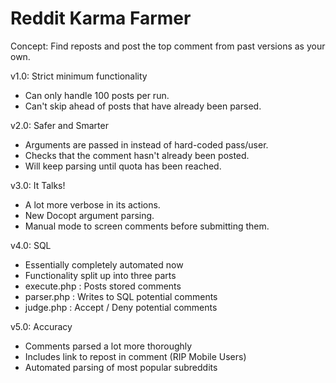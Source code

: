 Reddit Karma Farmer
======

Concept: Find reposts and post the top comment from past versions as your own.

v1.0: Strict minimum functionality
 - Can only handle 100 posts per run.
 - Can't skip ahead of posts that have already been parsed.

v2.0: Safer and Smarter
 - Arguments are passed in instead of hard-coded pass/user.
 - Checks that the comment hasn't already been posted.
 - Will keep parsing until quota has been reached.

v3.0: It Talks!
 - A lot more verbose in its actions.
 - New Docopt argument parsing.
 - Manual mode to screen comments before submitting them.

v4.0: SQL
 - Essentially completely automated now
 - Functionality split up into three parts
  - execute.php : Posts stored comments
  - parser.php  : Writes to SQL potential comments
  - judge.php   : Accept / Deny potential comments

v5.0: Accuracy
 - Comments parsed a lot more thoroughly
 - Includes link to repost in comment (RIP Mobile Users)
 - Automated parsing of most popular subreddits
